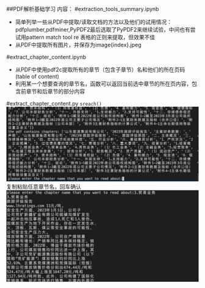 ##PDF解析基础学习
内容：
#extraction_tools_summary.ipynb
- 简单列举一些从PDF中提取/读取文档的方法以及他们的试用情况：pdfplumber,pdfminer,PyPDF2最后选取了PyPDF2来继续试验，中间也有尝试用pattern match tool re 表格的正则来提取，但效果不佳
- 从PDF中提取所有图片，并保存为image{index}.jpeg

#extract_chapter_content.ipynb
- 从PDF中使用pdf2c提取所有的章节（包含子章节）名和他们的所在页码(table of content)
- 利用某一个想要查询的章节名，函数可以返回当前选中章节的所在页内容，包含前章节和后章节的部分内容


#extract_chapter_content.py
`sreach()`
![](chapter_input.jpg)
复制粘贴任意章节名，回车确认
![](printout.jpg)







